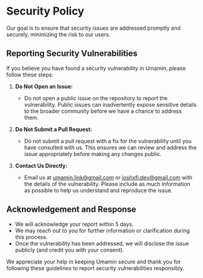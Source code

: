 # Security Policy

Our goal is to ensure that security issues are addressed promptly and securely, minimizing the risk to our users.

## Reporting Security Vulnerabilities

If you believe you have found a security vulnerability in Umamin, please follow these steps:

1. **Do Not Open an Issue:**
   - Do not open a public issue on the repository to report the vulnerability. Public issues can inadvertently expose sensitive details to the broader community before we have a chance to address them.

2. **Do Not Submit a Pull Request:**
   - Do not submit a pull request with a fix for the vulnerability until you have consulted with us. This ensures we can review and address the issue appropriately before making any changes public.

3. **Contact Us Directly:**
   - Email us at [umamin.link@gmail.com](mailto:umamin.link@gmail.com) or [joshxfi.dev@gmail.com](mailto:joshxfi.dev@gmail.com) with the details of the vulnerability. Please include as much information as possible to help us understand and reproduce the issue.

## Acknowledgement and Response

- We will acknowledge your report within 5 days.
- We may reach out to you for further information or clarification during this process.
- Once the vulnerability has been addressed, we will disclose the issue publicly (and credit you with your consent).

We appreciate your help in keeping Umamin secure and thank you for following these guidelines to report security vulnerabilities responsibly.
